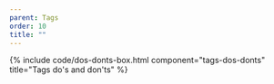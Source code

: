 ```yaml
---
parent: Tags
order: 10
title: ""
---
```


{% include code/dos-donts-box.html component="tags-dos-donts" title="Tags do's and don'ts" %}
